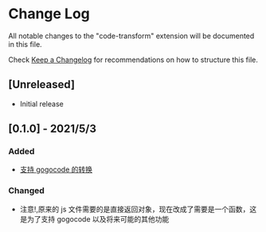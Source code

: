 # Change Log

All notable changes to the "code-transform" extension will be documented in this file.

Check [Keep a Changelog](http://keepachangelog.com/) for recommendations on how to structure this file.

## [Unreleased]

- Initial release

## [0.1.0] - 2021/5/3

### Added

- [支持 gogocode 的转换](https://github.com/2234839/code-transform/issues/9)

### Changed

- 注意!,原来的 js 文件需要的是直接返回对象，现在改成了需要是一个函数，这是为了支持 gogocode 以及将来可能的其他功能